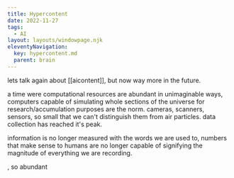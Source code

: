```yaml
---
title: Hypercontent
date: 2022-11-27
tags:
  - AI
layout: layouts/windowpage.njk
eleventyNavigation:
  key: hypercontent.md
  parent: brain
---
```

lets talk again about [[aicontent]], but now way more in the future.

a time were computational resources are abundant in unimaginable ways, computers capable of simulating whole sections of the universe for research/accumulation purposes are the norm. cameras, scanners, sensors, so small that we can't distinguish them from air particles. data collection has reached it's peak.

information is no longer measured with the words we are used to, numbers that make sense to humans are no longer capable of signifying the magnitude of everything we are recording.

, so abundant